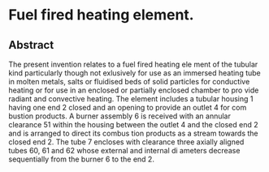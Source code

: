 # Fuel fired heating element.

## Abstract
The present invention relates to a fuel fired heating ele ment of the tubular kind particularly though not exlusively for use as an immersed heating tube in molten metals, salts or fluidised beds of solid particles for conductive heating or for use in an enclosed or partially enclosed chamber to pro vide radiant and convective heating. The element includes a tubular housing 1 having one end 2 closed and an opening to provide an outlet 4 for com bustion products. A burner assembly 6 is received with an annular clearance 51 within the housing between the outlet 4 and the closed end 2 and is arranged to direct its combus tion products as a stream towards the closed end 2. The tube 7 encloses with clearance three axially aligned tubes 60, 61 and 62 whose external and internal di ameters decrease sequentially from the burner 6 to the end 2.